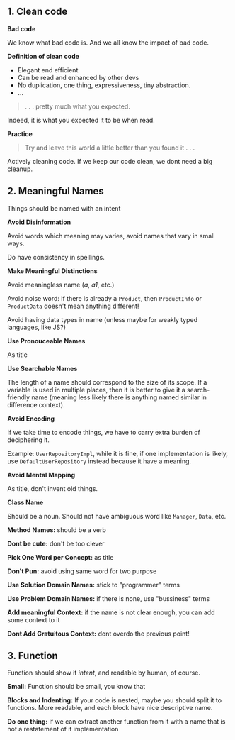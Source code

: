 
## 1. Clean code

**Bad code**

We know what bad code is. And we all know the impact of bad code. 

**Definition of clean code**
- Elegant end efficient
- Can be read and enhanced by other devs
- No duplication, one thing, expressiveness, tiny abstraction.
- ...

>. . . pretty much what you expected.

Indeed, it is what you expected it to be when read.

**Practice**

>Try and leave this world a little better than you found it . . .

Actively cleaning code. If we keep our code clean, we dont need a big cleanup.

## 2. Meaningful Names

Things should be named with an intent

**Avoid Disinformation**

Avoid words which meaning may varies, avoid names that vary in small ways.

Do have consistency in spellings.

**Make Meaningful Distinctions**

Avoid meaningless name (*a*, *a1*, etc.)

Avoid noise word: if there is already a `Product`, then `ProductInfo` or `ProductData` doesn't mean anything different!

Avoid having data types in name (unless maybe for weakly typed languages, like JS?)

**Use Pronouceable Names**

As title

**Use Searchable Names**

The length of a name should correspond to the size of its scope. If a variable is used in multiple places, then it is better to give it a search-friendly name (meaning less likely there is anything named similar in difference context).

**Avoid Encoding**

If we take time to encode things, we have to carry extra burden of deciphering it.

Example: `UserRepositoryImpl`, while it is fine, if one implementation is likely, use `DefaultUserRepository` instead because it have a meaning.

**Avoid Mental Mapping**

As title, don't invent old things.

**Class Name**

Should be a noun. Should not have ambiguous word like `Manager`, `Data`, etc.

**Method Names:** should be a verb

**Dont be cute:** don't be too clever

**Pick One Word per Concept:** as title

**Don't Pun:** avoid using same word for two purpose

**Use Solution Domain Names:** stick to "programmer" terms

**Use Problem Domain Names:** if there is none, use "bussiness" terms

**Add meaningful Context:** if the name is not clear enough, you can add some context to it 

**Dont Add Gratuitous Context:** dont overdo the previous point!

## 3. Function
Function should show it *intent*, and readable by human, of course.

**Small:** Function should be small, you know that

**Blocks and Indenting:** If your code is nested, maybe you should split it to functions. More readable, and each block have nice descriptive name.

**Do one thing:** if we can extract another function from it with a name that is not a restatement of it implementation